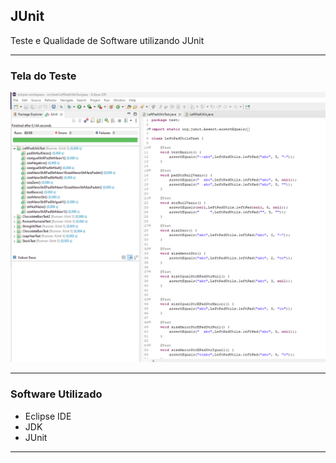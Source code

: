 ## JUnit
Teste e Qualidade de Software utilizando JUnit

<hr>

### Tela do Teste
![alt text](img.png)

<hr>

### Software Utilizado

* Eclipse IDE
* JDK
* JUnit

<hr>









